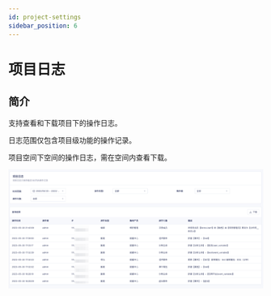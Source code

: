 ```yaml
---
id: project-settings
sidebar_position: 6
---
```


# 项目日志

## 简介

支持查看和下载项目下的操作日志。

日志范围仅包含项目级功能的操作记录。

项目空间下空间的操作日志，需在空间内查看下载。

![图 4](/img/xiangmurizhi_project-settings.png)  

